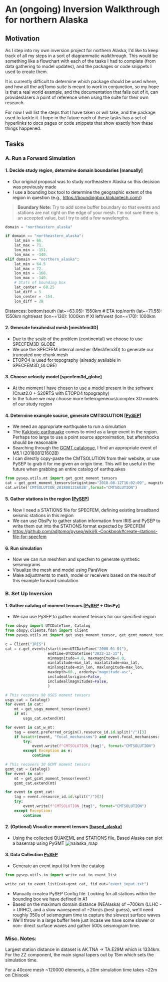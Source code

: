 # An (ongoing) Inversion Walkthrough for northern Alaska

## Motivation
As I step into my own inversion project for northern Alaska, I'd like to keep track of all my steps in a sort of diagrammatic walkthrough.
This would be something like a flowchart with each of the tasks I had to complete (from data gathering to model updates), and the packages or code snippets I used to create them. 

It is currently difficult to determine which package should be used where, and how all the adjTomo suite is meant to work in conjunction, so my hope is that a real world example, and the documentation that falls out of it, can providesUsers a point of reference when using the suite for their own research.

For now I will list the steps that I have taken or will take, and the package used to tackle it. I hope in the future each of these tasks has a set of hyperlinks to docs pages or code snippets that show exactly how these things happened. 

## Tasks

### A. Run a Forward Simulation

#### 1. Decide study region, determine domain boundaries [manually]
- Our original proposal was to study northeastern Alaska so this decision was previously made
- I use a bounding box tool to determine the geographic extent of the region in question (e.g., https://boundingbox.klokantech.com/)
>__Boundary Note:__ Try to add some buffer boundary so that events and stations are not right on the edge of your mesh. 
    I'm not sure there is an accepted value, but I try to add a few wavelengths.

```python
domain = "northeastern_alaska"

if domain == "northeastern_alaska":
	lat_min = 66.
	lat_max = 71.
	lon_min = -151.
	lon_max = -140.
elif domain == "northern_alaska":
	lat_min = 64.5
	lat_max = 72.
	lon_min = -168.
	lon_max = -140.
    # Stats of bounding box
    lat_center = 68.25
    lat_diff = 5
    lon_center = -154.
    lon_diff = 28
```

Distances:
bottom/south (lat~=63.05): 1550km  # ETA
top/north (lat~=71.55):    1550km
right/east (lon~=130):     1000km  # XI
left/west (lon~=170):      1000km


#### 2. Generate hexahedral mesh [meshfem3D]
- Due to the scale of the problem (continental) we choose to use SPECFEM3D_GLOBE 
- We use the SPECFEM internal mesher (Meshfem3D) to generate our truncated one chunk mesh
- ETOPO4 is used for topography (already available in SPECFEM3D_GLOBE)

#### 3. Choose velocity model [specfem3d_globe]
- At the moment I have chosen to use a model present in the software (Crust2.0 + S20RTS with ETOPO4 topography)
- In the future we may choose more heterogeneous/complex 3D models of our study region

#### 4. Determine example source, generate CMTSOLUTION [[PySEP](https://github.com/adjtomo/pysep)]
- We need an appropriate earthquake to run a simulation
- The [Kaktovic earthquake](https://earthquake.usgs.gov/earthquakes/eventpage/ak20076877#moment-tensor) comes to mind as a large event in the region. Perhaps too large to use a point source approximation, but aftershocks should be reasonable
- Searching through the [GCMT catalogue](https://www.globalcmt.org/), I find an appropriate event of M5.1 (201808121602B)
- I can directly copy-paste the CMTSOLUTION from their website, or use PySEP to grab it for me given an origin time. This will be useful in the future when grabbing an entire catalog of earthquakes

```python
from pysep.utils.mt import get_gcmt_moment_tensors
cat = get_gcmt_moment_tensors(origintime="2018-08-12T16:02:09", magnitude=5.1)
cat.write('CMTSOLUTION_201808121602B',format="CMTSOLUTION")
```

#### 5. Gather stations in the region [[PySEP](https://github.com/adjtomo/pysep)]
- Now I need a STATIONS file for SPECFEM, defining existing broadband seismic stations in this region  
- We can use ObsPy to gather station information from IRIS and PySEP to write them out into the STATIONS format expected by SPECFEM
- https://github.com/adjtomo/pysep/wiki/6.-Cookbook#create-stations-file-for-specfem

#### 6. Run simulation

- Now we can run meshfem and specfem to generate synthetic seismograms
- Visualize the mesh and model using ParaView
- Make adjustments to mesh, model or receivers based on the result of this example forward simulation  

### B. Set Up Inversion

#### 1. Gather catalog of moment tensors [[PySEP](https://github.com/adjtomo/pysep) + ObsPy]

- We can use PySEP to gather moment tensors for our specified region

```python
from obspy import UTCDateTime, Catalog
from obspy.clients.fdsn import Client
from pysep.utils.mt import get_usgs_moment_tensor, get_gcmt_moment_tensor

c = Client("IRIS")
cat = c.get_events(starttime=UTCDateTime("2000-01-01"),
                   endtime=UTCDateTime("2022-12-31"),
                   minmagnitude=4.0, maxmagnitude=6.0,
                   minlatitude=min_lat, maxlatitude=max_lat,
                   minlongitude=min_lon, maxlongitude=max_lon,
                   maxdepth=60., orderby="magnitude-asc",
                   includeallorigins=False, 
                   includeallmagnitudes=False,
                   )

# This recovers 90 USGS moment tensors
usgs_cat = Catalog()
for event in cat:
    mt = get_usgs_moment_tensor(event)
    if mt:
        usgs_cat.extend(mt)

for event in cat_w_mt:         
    tag = event.preferred_origin().resource_id.id.split("/")[3]                 
    if hasattr(event, "focal_mechanisms") and event.focal_mechanisms:           
        try:                                                                    
            event.write(f"CMTSOLUTION_{tag}", format="CMTSOLUTION")             
        except Exception as e:                                                  
            continue      

# This recovers 30 GCMT moment tensors
gcmt_cat = Catalog()
for event in cat:
    mt = get_gcmt_moment_tensor(event)
    gcmt_cat.extend(mt)

for event in gcmt_cat:                                                          
    tag = event.resource_id.id.split("/")[2]                                    
    try:                                                                        
        event.write(f"CMTSOLUTION_{tag}", format="CMTSOLUTION")                 
    except Exception:                                                           
        continue    
```

#### 2. (Optional) Visualize moment tensors [[based_alaska](https://github.com/bch0w/based_alaska)]

- Using the collected QUAKEML and STATIONS file, Based Alaska can plot a basemap using PyGMT
![nalaska_map](https://user-images.githubusercontent.com/23055374/206031355-ffb2cc75-096b-4abb-bc32-09f0a8b6ac08.png)


#### 3. Data Collection [PySEP](https://github.com/adjtomo/pysep)

- Generate an event input list from the catalog 

```python
from pysep.utils.io import write_cat_to_event_list

write_cat_to_event_list(cat=gcmt_cat, fid_out="event_input.txt")
```

- Manually createa PySEP Config file. Looking for all stations within the 
  bounding box we have defined in A1
- Based on the maximum domain distance (NEAlaska) of ~700km (LLHC -> URHC), and
  a slow wavespeed of ~2km/s (best guess), we'll need roughly 350s of seismogram
  time to capture the slowest surface waves
- We'll throw in a large buffer here just incase we have some slower or non-
  direct surface waves and gather 500s seismogram time.

### Misc. Notes:
Largest station distance in dataset is AK.TNA -> TA.E29M which is 1334km. For 
the ZZ component, the main signal tapers out by 15m which sets the 
simulation time.

For a 40core mesh ~120000 elements, a 20m simulation time takes ~22m on Chinook
